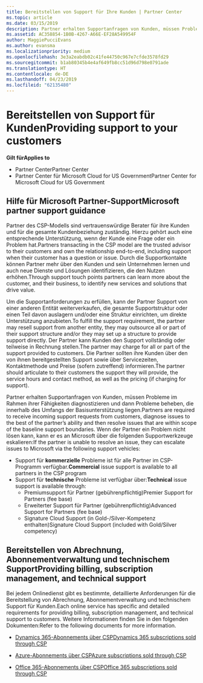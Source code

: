 ```yaml
---
title: Bereitstellen von Support für Ihre Kunden | Partner Center
ms.topic: article
ms.date: 03/15/2019
description: Partner erhalten Supportanfragen von Kunden, müssen Probleme im Rahmen ihrer Fähigkeiten diagnostizieren und dann Probleme beheben, die innerhalb des Umfangs der Basisunterstützung liegen.
ms.assetid: AC358854-1B0B-4267-A66E-EF28A549954F
author: MaggiePucciEvans
ms.author: evansma
ms.localizationpriority: medium
ms.openlocfilehash: 3e3a2eabdb02c41fe44750c967e7cfde3578fd29
ms.sourcegitcommit: b1ab80345b4e4af649fb8cc51d96d798e0791ade
ms.translationtype: HT
ms.contentlocale: de-DE
ms.lasthandoff: 04/23/2019
ms.locfileid: "62135480"
---
```

# <a name="providing-support-to-your-customers"></a><span data-ttu-id="f2e67-103">Bereitstellen von Support für Kunden</span><span class="sxs-lookup"><span data-stu-id="f2e67-103">Providing support to your customers</span></span>

<span data-ttu-id="f2e67-104">**Gilt für**</span><span class="sxs-lookup"><span data-stu-id="f2e67-104">**Applies to**</span></span>

-  <span data-ttu-id="f2e67-105">Partner Center</span><span class="sxs-lookup"><span data-stu-id="f2e67-105">Partner Center</span></span>
-  <span data-ttu-id="f2e67-106">Partner Center für Microsoft Cloud for US Government</span><span class="sxs-lookup"><span data-stu-id="f2e67-106">Partner Center for Microsoft Cloud for US Government</span></span>


## <a name="microsoft-partner-support-guidance"></a><span data-ttu-id="f2e67-107">Hilfe für Microsoft Partner-Support</span><span class="sxs-lookup"><span data-stu-id="f2e67-107">Microsoft partner support guidance</span></span>

<span data-ttu-id="f2e67-108">Partner des CSP-Modells sind vertrauenswürdige Berater für ihre Kunden und für die gesamte Kundenbeziehung zuständig. Hierzu gehört auch eine entsprechende Unterstützung, wenn der Kunde eine Frage oder ein Problem hat.</span><span class="sxs-lookup"><span data-stu-id="f2e67-108">Partners transacting in the CSP model are the trusted advisor to their customers and own the relationship end-to-end, including support when their customer has a question or issue.</span></span> <span data-ttu-id="f2e67-109">Durch die Supportkontakte können Partner mehr über den Kunden und sein Unternehmen lernen und auch neue Dienste und Lösungen identifizieren, die den Nutzen erhöhen.</span><span class="sxs-lookup"><span data-stu-id="f2e67-109">Through support touch points partners can learn more about the customer, and their business, to identify new services and solutions that drive value.</span></span>

<span data-ttu-id="f2e67-110">Um die Supportanforderungen zu erfüllen, kann der Partner Support von einer anderen Entität weiterverkaufen, die gesamte Supportstruktur oder einen Teil davon auslagern und/oder eine Struktur einrichten, um direkte Unterstützung anzubieten.</span><span class="sxs-lookup"><span data-stu-id="f2e67-110">To fulfill the support requirement, the partner may resell support from another entity, they may outsource all or part of their support structure and/or they may set up a structure to provide support directly.</span></span>  <span data-ttu-id="f2e67-111">Der Partner kann Kunden den Support vollständig oder teilweise in Rechnung stellen.</span><span class="sxs-lookup"><span data-stu-id="f2e67-111">The partner may charge for all or part of the support provided to customers.</span></span> <span data-ttu-id="f2e67-112">Die Partner sollten ihre Kunden über den von ihnen bereitgestellten Support sowie über Servicezeiten, Kontaktmethode und Preise (sofern zutreffend) informieren.</span><span class="sxs-lookup"><span data-stu-id="f2e67-112">The partner should articulate to their customers the support they will provide, the service hours and contact method, as well as the pricing (if charging for support).</span></span> 

<span data-ttu-id="f2e67-113">Partner erhalten Supportanfragen von Kunden, müssen Probleme im Rahmen ihrer Fähigkeiten diagnostizieren und dann Probleme beheben, die innerhalb des Umfangs der Basisunterstützung liegen.</span><span class="sxs-lookup"><span data-stu-id="f2e67-113">Partners are required to receive incoming support requests from customers, diagnose issues to the best of the partner’s ability and then resolve issues that are within scope of the baseline support boundaries.</span></span> <span data-ttu-id="f2e67-114">Wenn der Partner ein Problem nicht lösen kann, kann er es an Microsoft über die folgenden Supportwerkzeuge eskalieren:</span><span class="sxs-lookup"><span data-stu-id="f2e67-114">If the partner is unable to resolve an issue, they can escalate issues to Microsoft via the following support vehicles:</span></span>

- <span data-ttu-id="f2e67-115">Support für **kommerzielle** Probleme ist für alle Partner im CSP-Programm verfügbar.</span><span class="sxs-lookup"><span data-stu-id="f2e67-115">**Commercial** issue support is available to all partners in the CSP program</span></span>
-   <span data-ttu-id="f2e67-116">Support für **technische** Probleme ist verfügbar über:</span><span class="sxs-lookup"><span data-stu-id="f2e67-116">**Technical** issue support is available through:</span></span>
    -   <span data-ttu-id="f2e67-117">Premiumsupport für Partner (gebührenpflichtig)</span><span class="sxs-lookup"><span data-stu-id="f2e67-117">Premier Support for Partners (fee base)</span></span>
    -   <span data-ttu-id="f2e67-118">Erweiterter Support für Partner (gebührenpflichtig)</span><span class="sxs-lookup"><span data-stu-id="f2e67-118">Advanced Support for Partners (fee base)</span></span>
    -   <span data-ttu-id="f2e67-119">Signature Cloud Support (in Gold-/Silver-Kompetenz enthalten)</span><span class="sxs-lookup"><span data-stu-id="f2e67-119">Signature Cloud Support (included with Gold/Silver competency)</span></span>

## <a name="providing-billing-subscription-management-and-technical-support"></a><span data-ttu-id="f2e67-120">Bereitstellen von Abrechnung, Abonnementverwaltung und technischem Support</span><span class="sxs-lookup"><span data-stu-id="f2e67-120">Providing billing, subscription management, and technical support</span></span> 

<span data-ttu-id="f2e67-121">Bei jedem Onlinedienst gibt es bestimmte, detaillierte Anforderungen für die Bereitstellung von Abrechnung, Abonnementverwaltung und technischem Support für Kunden.</span><span class="sxs-lookup"><span data-stu-id="f2e67-121">Each online service has specific and detailed requirements for providing billing, subscription management, and technical support to customers.</span></span> <span data-ttu-id="f2e67-122">Weitere Informationen finden Sie in den folgenden Dokumenten:</span><span class="sxs-lookup"><span data-stu-id="f2e67-122">Refer to the following documents for more information.</span></span>

-   [<span data-ttu-id="f2e67-123">Dynamics 365-Abonnements über CSP</span><span class="sxs-lookup"><span data-stu-id="f2e67-123">Dynamics 365 subscriptions sold through CSP</span></span>](https://www.microsoftpartnercommunity.com/t5/CSP/Microsoft-Partner-Support-Guidance/m-p/5262#M30)

-   [<span data-ttu-id="f2e67-124">Azure-Abonnements über CSP</span><span class="sxs-lookup"><span data-stu-id="f2e67-124">Azure subscriptions sold through CSP</span></span>](https://www.microsoftpartnercommunity.com/t5/CSP/Microsoft-Partner-Support-Guidance/m-p/5263#M31)

-   [<span data-ttu-id="f2e67-125">Office 365-Abonnements über CSP</span><span class="sxs-lookup"><span data-stu-id="f2e67-125">Office 365 subscriptions sold through CSP</span></span>](https://www.microsoftpartnercommunity.com/t5/CSP/Microsoft-Partner-Support-Guidance/m-p/5264#M32)



 

 



